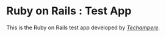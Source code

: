 # Ruby on Rails : Test App

This is the Ruby on Rails test app developed by [*Techampere*](http://www.techampere.com).
